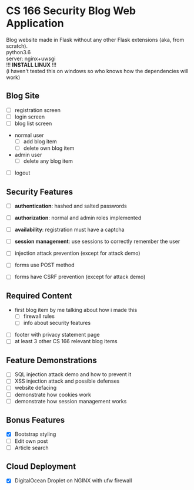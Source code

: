 CS 166 Security Blog Web Application
====================================

Blog website made in Flask without any other Flask extensions (aka, from scratch).<br/>
python3.6<br/>
server: nginx+uwsgi<br/>
!!! **INSTALL LINUX** !!!<br/>
(i haven't tested this on windows so who knows how the dependencies will work)<br/>

Blog Site
---------
- [ ] registration screen
- [ ] login screen
- [ ] blog list screen
- normal user
    - [ ] add blog item
    - [ ] delete own blog item
- admin user
    - [ ] delete any blog item
- [ ] logout

Security Features
-----------------
- [ ] **authentication**: hashed and salted passwords
- [ ] **authorization**: normal and admin roles implemented
- [ ] **availability**: registration must have a captcha
- [ ] **session management**: use sessions to correctly remember the user
- [ ] injection attack prevention (except for attack demo)
- [ ] forms use POST method
- [ ] forms have CSRF prevention (except for attack demo)


Required Content
----------------
- first blog item by me talking about how i made this
    - [ ] firewall rules
    - [ ] info about security features
- [ ] footer with privacy statement page
- [ ] at least 3 other CS 166 relevant blog items

Feature Demonstrations
----------------------
- [ ] SQL injection attack demo and how to prevent it
- [ ] XSS injection attack and possible defenses
- [ ] website defacing
- [ ] demonstrate how cookies work
- [ ] demonstrate how session management works
 
Bonus Features
--------------
- [X] Bootstrap styling
- [ ] Edit own post
- [ ] Article search

Cloud Deployment
---------------
- [X] DigitalOcean Droplet on NGINX with ufw firewall
